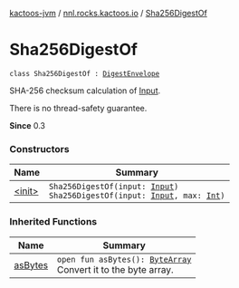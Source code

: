 [kactoos-jvm](../../index.md) / [nnl.rocks.kactoos.io](../index.md) / [Sha256DigestOf](./index.md)

# Sha256DigestOf

`class Sha256DigestOf : `[`DigestEnvelope`](../-digest-envelope/index.md)

SHA-256 checksum calculation of [Input](../../nnl.rocks.kactoos/-input/index.md).

There is no thread-safety guarantee.

**Since**
0.3

### Constructors

| Name | Summary |
|---|---|
| [&lt;init&gt;](-init-.md) | `Sha256DigestOf(input: `[`Input`](../../nnl.rocks.kactoos/-input/index.md)`)`<br>`Sha256DigestOf(input: `[`Input`](../../nnl.rocks.kactoos/-input/index.md)`, max: `[`Int`](https://kotlinlang.org/api/latest/jvm/stdlib/kotlin/-int/index.html)`)` |

### Inherited Functions

| Name | Summary |
|---|---|
| [asBytes](../-digest-envelope/as-bytes.md) | `open fun asBytes(): `[`ByteArray`](https://kotlinlang.org/api/latest/jvm/stdlib/kotlin/-byte-array/index.html)<br>Convert it to the byte array. |
